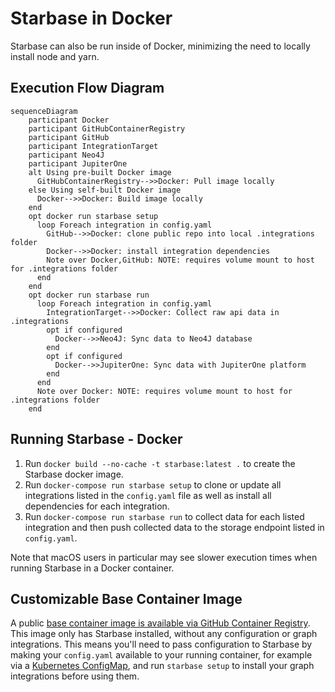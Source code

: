 # Starbase in Docker

Starbase can also be run inside of Docker, minimizing the need to locally
install node and yarn.

## Execution Flow Diagram
```mermaid
sequenceDiagram
    participant Docker
    participant GitHubContainerRegistry
    participant GitHub
    participant IntegrationTarget
    participant Neo4J
    participant JupiterOne
    alt Using pre-built Docker image
      GitHubContainerRegistry-->>Docker: Pull image locally
    else Using self-built Docker image
      Docker-->>Docker: Build image locally
    end
    opt docker run starbase setup
      loop Foreach integration in config.yaml
        GitHub-->>Docker: clone public repo into local .integrations folder
        Docker-->>Docker: install integration dependencies
        Note over Docker,GitHub: NOTE: requires volume mount to host for .integrations folder
      end
    end
    opt docker run starbase run
      loop Foreach integration in config.yaml
        IntegrationTarget-->>Docker: Collect raw api data in .integrations
        opt if configured
          Docker-->>Neo4J: Sync data to Neo4J database
        end
        opt if configured
          Docker-->>JupiterOne: Sync data with JupiterOne platform
        end
      end
      Note over Docker: NOTE: requires volume mount to host for .integrations folder
    end
```

## Running Starbase - Docker

1. Run `docker build --no-cache -t starbase:latest .` to create the Starbase
   docker image.
2. Run `docker-compose run starbase setup` to clone or update all integrations
   listed in the `config.yaml` file as well as install all dependencies for each
   integration.
3. Run `docker-compose run starbase run` to collect data for each listed
   integration and then push collected data to the storage endpoint listed in
   `config.yaml`.

Note that macOS users in particular may see slower execution times when running
Starbase in a Docker container.

## Customizable Base Container Image

A public
[base container image is available via GitHub Container Registry](https://github.com/jupiterone/starbase/pkgs/container/starbase).
This image only has Starbase installed, without any configuration or graph
integrations. This means you'll need to pass configuration to Starbase by making
your `config.yaml` available to your running container, for example via a
[Kubernetes ConfigMap](https://kubernetes.io/docs/concepts/configuration/configmap/#using-configmaps-as-files-from-a-pod),
and run `starbase setup` to install your graph integrations before using them.
